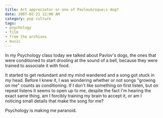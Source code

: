 ```yaml
---
title: Art appreciator or one of Pavlov&rsquo;s dog?
date: 2007-02-21 12:00 AM
category: pop culture
tags:
- psychology
- film
- from the archives
- music
---
```


In my Psychology class today we talked about Pavlov's dogs, the ones that were conditioned to start drooling at the sound of a bell, because they were trained to associate it with food.

It started to get redundant and my mind wandered and a song got stuck in my head. Before I knew it, I was wondering whether or not songs "growing on me" counts as conditioning. If I don't like something on first listen, but on repeat listens it seems to open up to me, despite the fact I'm hearing the exact same thing, am I forcibly training my brain to accept it, or am I noticing small details that make the song for me?

Psychology is making me paranoid.
